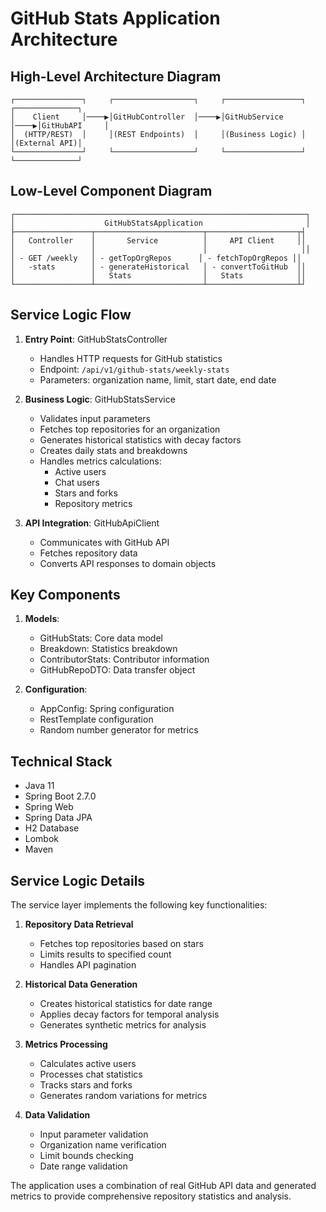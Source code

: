 # GitHub Stats Application Architecture

## High-Level Architecture Diagram

```
┌───────────────┐     ┌──────────────────┐     ┌─────────────────┐     ┌──────────────┐
│    Client     │────▶│GitHubController  │────▶│GitHubService    │────▶│GitHubAPI     │
│  (HTTP/REST)  │     │(REST Endpoints)  │     │(Business Logic) │     │(External API)│
└───────────────┘     └──────────────────┘     └─────────────────┘     └──────────────┘
```

## Low-Level Component Diagram

```
┌─────────────────────────────────────────────────────────────────┐
│                    GitHubStatsApplication                       │
├─────────────────┬────────────────────────┬────────────────────┬┤
│   Controller    │       Service          │     API Client     ││
│                 │                        │                     ││
│ - GET /weekly   │ - getTopOrgRepos      │ - fetchTopOrgRepos ││
│   -stats        │ - generateHistorical   │ - convertToGitHub  ││
│                 │   Stats                │   Stats            ││
└─────────────────┴────────────────────────┴────────────────────┴┘
```

## Service Logic Flow

1. **Entry Point**: GitHubStatsController
   - Handles HTTP requests for GitHub statistics
   - Endpoint: `/api/v1/github-stats/weekly-stats`
   - Parameters: organization name, limit, start date, end date

2. **Business Logic**: GitHubStatsService
   - Validates input parameters
   - Fetches top repositories for an organization
   - Generates historical statistics with decay factors
   - Creates daily stats and breakdowns
   - Handles metrics calculations:
     * Active users
     * Chat users
     * Stars and forks
     * Repository metrics

3. **API Integration**: GitHubApiClient
   - Communicates with GitHub API
   - Fetches repository data
   - Converts API responses to domain objects

## Key Components

1. **Models**:
   - GitHubStats: Core data model
   - Breakdown: Statistics breakdown
   - ContributorStats: Contributor information
   - GitHubRepoDTO: Data transfer object

2. **Configuration**:
   - AppConfig: Spring configuration
   - RestTemplate configuration
   - Random number generator for metrics

## Technical Stack

- Java 11
- Spring Boot 2.7.0
- Spring Web
- Spring Data JPA
- H2 Database
- Lombok
- Maven

## Service Logic Details

The service layer implements the following key functionalities:

1. **Repository Data Retrieval**
   - Fetches top repositories based on stars
   - Limits results to specified count
   - Handles API pagination

2. **Historical Data Generation**
   - Creates historical statistics for date range
   - Applies decay factors for temporal analysis
   - Generates synthetic metrics for analysis

3. **Metrics Processing**
   - Calculates active users
   - Processes chat statistics
   - Tracks stars and forks
   - Generates random variations for metrics

4. **Data Validation**
   - Input parameter validation
   - Organization name verification
   - Limit bounds checking
   - Date range validation

The application uses a combination of real GitHub API data and generated metrics to provide comprehensive repository statistics and analysis.